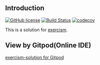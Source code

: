 ## Introduction

[![GitHub license](https://img.shields.io/github/license/crane-yuan/exercism-solution.svg)](https://github.com/crane-yuan/exercism-solution/blob/master/LICENSE) [![Build Status](https://travis-ci.org/crane-yuan/exercism-solution.svg?branch=master)](https://travis-ci.org/crane-yuan/exercism-solution) [![codecov](https://codecov.io/gh/crane-yuan/exercism-solution/branch/master/graph/badge.svg)](https://codecov.io/gh/crane-yuan/exercism-solution)

This is a solution for [exercism](http://exercism.io/).

## View by Gitpod(Online IDE)
[exercism-solution for Gitpod](https://gitpod.io/#https://github.com/crane-yuan/exercism-solution)

